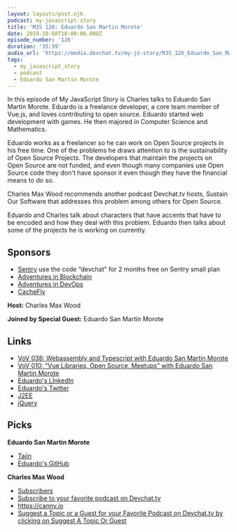 ```yaml
---
layout: layouts/post.njk
podcast: my-javascript-story
title: 'MJS 126: Eduardo San Martin Morote'
date: 2019-10-08T10:00:00.000Z
episode_number: '126'
duration: '35:39'
audio_url: 'https://media.devchat.tv/my-js-story/MJS_126_Eduardo_San_Martin_Morote.mp3'
tags:
  - my_javascript_story
  - podcast
  - Eduardo San Martin Morote
---
```

In this episode of My JavaScript Story is Charles talks to Eduardo San Martin Morote. Eduardo is a freelance developer, a core team member of Vue.js, and loves contributing to open source. Eduardo started web development with games. He then majored in Computer Science and Mathematics. 

Eduardo works as a freelancer so he can work on Open Source projects in his free time. One of the problems he draws attention to is the sustainability of Open Source Projects. The developers that maintain the projects on Open Source are not funded, and even though many companies use Open Source code they don't have sponsor it even though they have the financial means to do so.

Charles Max Wood recommends another podcast Devchat.tv hosts, Sustain Our Software that addresses this problem among others for Open Source. 

Eduardo and Charles talk about characters that have accents that have to be encoded    and how they deal with this problem. Eduardo then talks about some of the projects he is working on currently. 

## Sponsors

* [Sentry](https://sentry.io/) use the code “devchat” for 2 months free on Sentry small plan
* [Adventures in Blockchain](https://devchat.tv/adventures-in-blockchain/)
* [Adventures in DevOps](https://devchat.tv/adventures-in-devops/)
* [CacheFly](https://www.cachefly.com/)

**Host:** Charles Max Wood

**Joined by Special Guest:** Eduardo San Martin Morote

## Links

* [VoV 038: Webassembly and Typescript with Eduardo San Martin Morote](https://devchat.tv/views-on-vue/vov-038-webassembly-and-typescript-with-eduardo-san-martin-morote/#viewport)
* [VoV 010: “Vue Libraries, Open Source, Meetups” with Eduardo San Martin Morote](https://devchat.tv/views-on-vue/vov-010-vue-libraries-open-source-meetups-with-eduardo-san-martin-morote/)
* [Eduardo's LİnkedIn](https://www.linkedin.com/in/edsanmartin/)
* [Eduardo's Twitter](@posva)
* [J2EE](https://www.webopedia.com/TERM/J/J2EE.html)
* [jQuery](https://jquery.com)

## Picks

**Eduardo San Martin Morote**

* [Tajin](https://www.tajin.com) 
* [Eduardo's GitHub](https://github.com/posva)

**Charles Max Wood**

* [Subscribers](https://app.subscribers.com)
* [Subscribe to your favorite podcast on Devchat.tv](https://devchat.tv)
* <https://canny.io>
* [Suggest a Topic or a Guest for your Favorite Podcast on Devchat.tv by clicking on  Suggest A Topic Or Guest](https://devchat.tv)
